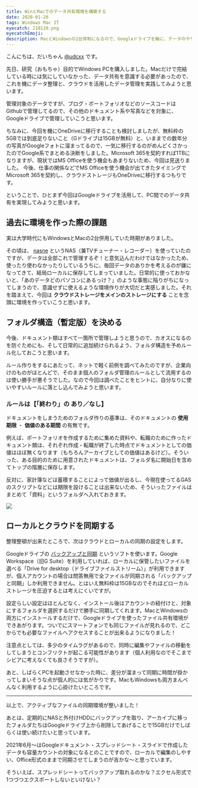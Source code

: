 ```yaml
---
title: WinとMacでのデータ共有環境を構築する
date: 2020-01-20
tags: Windows Mac IT
eyecatch: 210120.png
eyecatchEmoji:
description: MacとWindowsの2台体制になるので、Googleドライブを軸に、データのやり取りがしやすい環境を整えてみました
---
```


こんにちは、だいちゃん [@udcxx](https://twitter.com/udc_xx) です。

先日、研究（おもちゃ）目的でWindows PCを購入しました。Macだけで完結している時には気にしていなかった、データ共有を意識する必要があったので、これを機にデータ整理と、クラウドを活用したデータ管理を実践してみようと思います。

管理対象のデータですが、ブログ・ポートフォリオなどのソースコードはGithubで管理してるので、その他のドキュメント系や写真などを対象に、Googleドライブで管理していこうと思います。

ちなみに、今回を機にOneDriveに移行することも検討しましたが、無料枠の5GBでは到底足りないこと（Gドライブは15GBが無料）と、いままでの数年分の写真がGoogleフォトに溜まってるので、一気に移行するのがめんどくさかったのでGoogle系でまとめる決断をしました。Microsoft 365を契約すれば1TBになりますが、現状ではMS Officeを使う機会もあまりないため、今回は見送りました。
今後、仕事の関係などでMS Officeを使う機会が出てきたタイミングでMicrosoft 365を契約し、クラウドストレージもOneDriveに移行するつもりです。

ということで、ひとまず今回はGoogleドライブを活用して、PC間でのデータ共有を実現してみようと思います。


## 過去に環境を作った際の課題

実は大学時代にもWindowsとMacの2台併用していた時期がありました。

その頃は、 [nasne](https://amzn.to/2XQJ6In) というNAS（兼TVチューナー・レコーダー）を使っていたのですが、データは全部これで管理するぞ！と意気込んだわけではなかったため、使ったり使わなかったりしているうちに、毎回データのありかを考えるのが嫌になってきて、結局ローカルに保存してしまっていました。日常的に使っておかないと、「あのデータどのパソコンにあるっけ？」のような事態に陥りがちになってしまうので、意識せずに使えるような環境作りが大切だと実感しました。それを踏まえて、今回は **クラウドストレージをメインのストレージにする** ことを念頭に環境を作っていこうと思います。


## フォルダ構造（暫定版）を決める

今後、ドキュメント類はすべて一箇所で管理しようと思うので、カオスになるのを防ぐためにも、そして日常的に追加続けられるよう、フォルダ構造を予めルール化しておこうと思います。

ルール作りをするにあたって、ネットで軽く前例を調べてみたのですが、企業向けのものがほとんどで、そのまま個人のフォルダ管理のルールとして流用するのは使い勝手が悪そうでした。なので今回は調べたことをヒントに、自分なりに使いやすいルールに落とし込んでみようと思います。

### ルールは【「終わり」の あり／なし】

ドキュメントをしまうためのフォルダ作りの基準は、そのドキュメントの **使用期限** ・ **価値のある期間** の有無です。

例えば、ポートフォリオを作成するために集めた資料や、転職のために作ったドキュメント類は、それぞれ作成・転職が終了した時点でドキュメントとしての価値はほぼ無くなります（もちろんアーカイブとしての価値はあるけど）。そういった、ある目的のために用意されたドキュメントは、フォルダ名に開始日を含めてトップの階層に保存します。

反対に、家計簿などは蓄積することによって価値が出るし、今現在使ってるGASのスクリプトなどには期限を設けることは出来ないため、そういったファイルはまとめて「資料」というフォルダへ入れておきます。

![](/images/210120.png)


## ローカルとクラウドを同期する

整理整頓が出来たところで、次はクラウドとローカルの同期の設定をします。

Googleドライブの [バックアップと同期](https://www.google.com/drive/download/) というソフトを使います。Google Workspace（旧G Suite）を利用していれば、ローカルに保管したいファイルを選べる「Drive for desktop（ドライブファイルストリーム）」が利用できますが、個人アカウントの場合は問答無用で全ファイルが同期される「バックアップと同期」しか利用できません。とはいえ無料枠は15GBなのでそれほどローカルストレージを圧迫するとは考えにくいですが。

設定らしい設定はほとんどなく、インストール後はアカウントの紐付けと、対象にするフォルダを選択するだけで勝手に同期してくれます。MacとWindowsの両方にインストールするだけで、Googleドライブを使ったファイル共有環境ができあがります。ついでにスマートフォンでも同じファイルが見れるので、どこからでも必要なファイルへアクセスすることが出来るようになりました！

注意点としては、多少のタイムラグがあるので、同時に編集やファイルの移動をしてしまうとコンフリクトが起こる可能性があります（個人利用なのでそこまでシビアに考えなくても良さそうですが）。

あと、しばらくPCを起動させなかった時に、差分が溜まって同期に時間が掛かってしまいそうな点が個人的には気がかりです。MacもWindowsも両方まんべんなく利用するように心掛けたいところです。


-----

以上で、アクティブなファイルの同期環境が整いました！

あとは、定期的にNASと外付けHDDにバックアップを取り、アーカイブに移ったフォルダたちはGoogleドライブ上から削除してあげることで15GBだけでしばらくは使い続けたいと思っています。

2021年6月〜はGoogleドキュメント・スプレッドシート・スライドで作成したデータも容量カウントの対象になるとのことですので、ローカルで編集のしやすい、Office形式のままで同期させてしまうのが吉かな〜と思っています。

そういえば、スプレッドシートってバックアップ取れるのかな？エクセル形式で1つづつエクスポートしないといけない？
